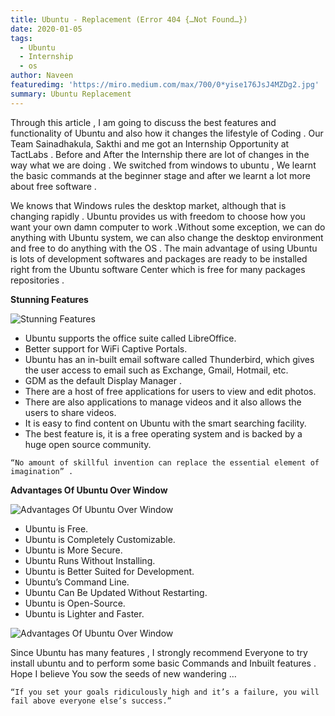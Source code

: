 ```yaml
---
title: Ubuntu - Replacement (Error 404 {…Not Found…})
date: 2020-01-05
tags: 
  - Ubuntu
  - Internship
  - os
author: Naveen
featuredimg: 'https://miro.medium.com/max/700/0*yise176JsJ4MZDg2.jpg'
summary: Ubuntu Replacement
---
```


Through this article , I am going to discuss the best features and functionality of Ubuntu and also how it changes the lifestyle of Coding . Our Team Sainadhakula, Sakthi and me got an Internship Opportunity at TactLabs . Before and After the Internship there are lot of changes in the way what we are doing . We switched from windows to ubuntu , We learnt the basic commands at the beginner stage and after we learnt a lot more about free software .


We knows that Windows rules the desktop market, although that is changing rapidly . Ubuntu provides us with freedom to choose how you want your own damn computer to work .Without some exception, we can do anything with Ubuntu system, we can also change the desktop environment and free to do anything with the OS . The main advantage of using Ubuntu is lots of development softwares and packages are ready to be installed right from the Ubuntu software Center which is free for many packages repositories .

**Stunning Features**

![Stunning Features](https://miro.medium.com/max/700/0*v24_rWmeQOF7dh4G.png)

* Ubuntu supports the office suite called LibreOffice.
* Better support for WiFi Captive Portals.
* Ubuntu has an in-built email software called Thunderbird, which gives the user access to email such as Exchange, Gmail, Hotmail, etc.
* GDM as the default Display Manager .
* There are a host of free applications for users to view and edit photos.
* There are also applications to manage videos and it also allows the users to share videos.
* It is easy to find content on Ubuntu with the smart searching facility.
* The best feature is, it is a free operating system and is backed by a huge open source community.

```
“No amount of skillful invention can replace the essential element of imagination” .

```

**Advantages Of Ubuntu Over Window**

![Advantages Of Ubuntu Over Window](https://miro.medium.com/max/422/0*6iaKTenDq9cJFBl8.png)

* Ubuntu is Free.
* Ubuntu is Completely Customizable.
* Ubuntu is More Secure.
* Ubuntu Runs Without Installing.
* Ubuntu is Better Suited for Development.
* Ubuntu’s Command Line.
* Ubuntu Can Be Updated Without Restarting.
* Ubuntu is Open-Source.
* Ubuntu is Lighter and Faster.


![Advantages Of Ubuntu Over Window](https://miro.medium.com/max/700/0*tUMo9-2u5KWg_t1i.jpg)

Since Ubuntu has many features , I strongly recommend Everyone to try install ubuntu and to perform some basic Commands and Inbuilt features . Hope I believe You sow the seeds of new wandering …

```
“If you set your goals ridiculously high and it’s a failure, you will fail above everyone else’s success.”
```
